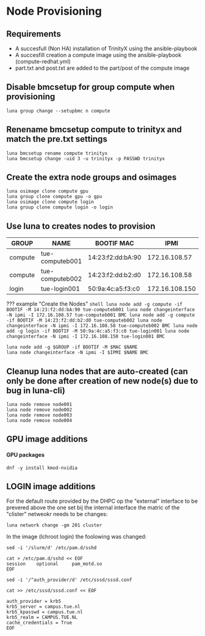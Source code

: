 # Node Provisioning

## Requirements

- A succesfull (Non HA) installation of TrinityX using the ansible-playbook
- A succesfill creation a compute image using the ansible-playbook (compute-redhat.yml)
- part.txt and post.txt are added to the part/post of the compute image

## Disable bmcsetup for group compute when provisioning

```shell
luna group change --setupbmc n compute
```

## Renename bmcsetup compute to trinityx and match the pre.txt settings
```shell
luna bmcsetup rename compute trinityx
luna bmcsetup change -uid 3 -u trinityx -p PASSWD trinityx
```

## Create the extra node groups and osimages
```shell
luna osimage clone compute gpu
luna group clone compute gpu -o gpu
luna osimage clone compute login
luna group clone compute login -o login
```

## Use luna to creates nodes to provision

| GROUP       | NAME                  | BOOTIF MAC        | IPMI            |
|---------    |-----------------------|-------------------|-----------------|
| compute     | tue-computeb001       | 14:23:f2:dd:bA:90 | 172.16.108.57   | 
| compute     | tue-computeb002       | 14:23:f2:dd:b2:d0 | 172.16.108.58   |
| login       | tue-login001          | 50:9a:4c:a5:f3:c0 | 172.16.108.150  |


??? example "Create the Nodes"
    ```shell
    luna node add -g compute -if BOOTIF -M 14:23:f2:dd:bA:90 tue-computeb001
    luna node changeinterface -N ipmi -I 172.16.108.57 tue-computeb001 BMC
    luna node add -g compute -if BOOTIF -M 14:23:f2:dd:b2:d0 tue-computeb002
    luna node changeinterface -N ipmi -I 172.16.108.58 tue-computeb002 BMC
    luna node add -g login -if BOOTIF -M 50:9a:4c:a5:f3:c0 tue-login001
    luna node changeinterface -N ipmi -I 172.16.108.150 tue-login001 BMC
    ```        

```shell
luna node add -g $GROUP -if BOOTIF -M $MAC $NAME
luna node changeinterface -N ipmi -I $IPMI $NAME BMC
```

## Cleanup luna nodes that are auto-created (can only be done after creation of new node(s) due to bug in luna-cli)
```shell
luna node remove node001
luna node remove node002
luna node remove node003
luna node remove node004
```

## GPU image additions

#### GPU packages
```shell
dnf -y install kmod-nvidia
```

## LOGIN image additions

For the default route provided by the DHPC op the "external" interface to be prevered above the one set bij the internal interface the matric of the "clister" netweokr needs to be changes:
```shell
luna network change -gm 201 cluster
```
In the image (lchroot login) the foolowing was changed:
```shell
sed -i '/slurm/d' /etc/pam.d/sshd
```
```shell
cat > /etc/pam.d/sshd << EOF
session    optional     pam_motd.so
EOF
```
```shell
sed -i '/^auth_provider/d' /etc/sssd/sssd.conf

cat >> /etc/sssd/sssd.conf << EOF

auth_provider = krb5
krb5_server = campus.tue.nl
krb5_kpasswd = campus.tue.nl
krb5_realm = CAMPUS.TUE.NL
cache_credentials = True
EOF
```

